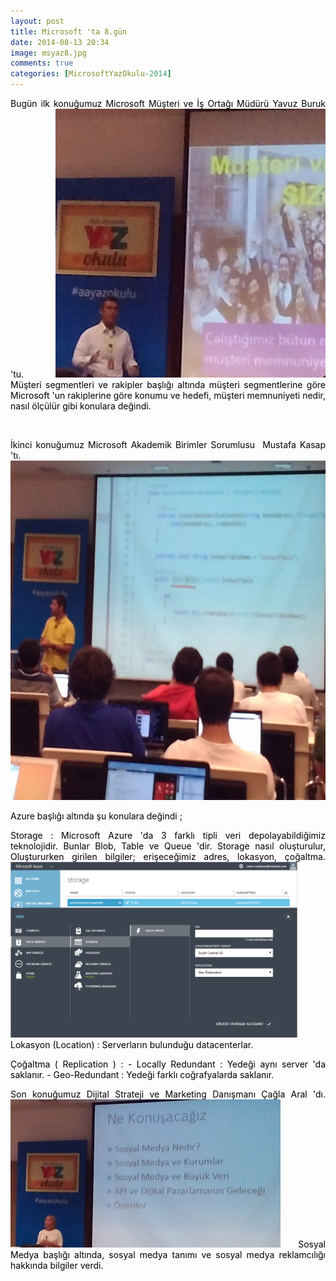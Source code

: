 ```yaml
---
layout: post
title: Microsoft 'ta 8.gün
date: 2014-08-13 20:34
image: msyaz8.jpg
comments: true
categories: [MicrosoftYazOkulu-2014]
---
```


<p style="text-align:justify;"><span style="color:#000000;">Bugün ilk konuğumuz Microsoft Müşteri ve İş Ortağı Müdürü Yavuz Buruk 'tu.</span>
<span style="color:#000000;"> <a href="/images/gun8_2.jpg"><span style="color:#000000;"><img class="alignnone size-full wp-image-359" src="/images/gun8_2.jpg" alt="gun8_2" width="432" height="430" /></span></a></span>
<span style="color:#000000;"> Müşteri segmentleri ve rakipler başlığı altında müşteri segmentlerine göre Microsoft 'un rakiplerine göre konumu ve hedefi, müşteri memnuniyeti nedir, nasıl ölçülür gibi konulara değindi.</span></p>
<p style="text-align:justify;"><span style="color:#000000;"> </span></p>
<p style="text-align:justify;"><span style="color:#000000;">İkinci konuğumuz Microsoft Akademik Birimler Sorumlusu  Mustafa Kasap 'tı.</span>
<span style="color:#000000;"> <a href="/images/gun8_3.jpg"><span style="color:#000000;"><img class="alignnone  wp-image-360" src="/images/gun8_3.jpg" alt="gun8_3" width="598" height="543" /></span></a></span></p>
<p style="text-align:justify;"><span style="color:#000000;">Azure başlığı altında şu konulara değindi ;</span></p>
<p style="text-align:justify;"><span style="color:#000000;">Storage : Microsoft Azure 'da 3 farklı tipli veri depolayabildiğimiz teknolojidir. Bunlar Blob, Table ve Queue 'dir.</span>
<span style="color:#000000;"> Storage nasıl oluşturulur, Oluştururken girilen bilgiler; erişeceğimiz adres, lokasyon, çoğaltma.</span>
<span style="color:#000000;"> <img class="alignnone  wp-image-362" src="/images/screenshot_5.png" alt="Screenshot_5" width="459" height="281" /></span>
<span style="color:#000000;"> Lokasyon (Location) : Serverların bulunduğu datacenterlar.</span></p>
<p style="text-align:justify;"><span style="color:#000000;">Çoğaltma ( Replication ) :</span>
<span style="color:#000000;"> - Locally Redundant : Yedeği aynı server 'da saklanır.</span>
<span style="color:#000000;"> - Geo-Redundant : Yedeği farklı coğrafyalarda saklanır.</span></p>
<p style="text-align:justify;"><span style="color:#000000;">Son konuğumuz Dijital Strateji ve Marketing Danışmanı Çağla Aral 'dı.</span>
<span style="color:#000000;"> <a href="/images/gun8_1.jpg"><span style="color:#000000;"><img class="alignnone  wp-image-358" src="/images/gun8_1.jpg" alt="gun8_1" width="432" height="237" /></span></a></span>
<span style="color:#000000;"> Sosyal Medya başlığı altında, sosyal medya tanımı ve sosyal medya reklamcılığı hakkında bilgiler verdi.</span></p>
